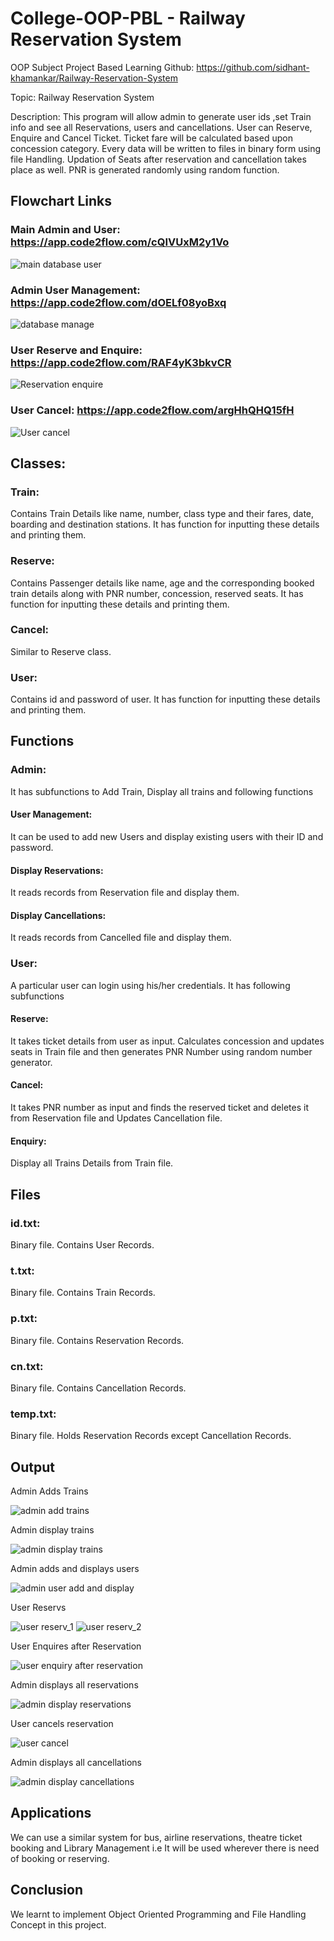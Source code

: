 # College-OOP-PBL - Railway Reservation System

OOP Subject Project Based Learning 
Github: https://github.com/sidhant-khamankar/Railway-Reservation-System

Topic: Railway Reservation System

Description: This program will allow admin to generate user ids ,set Train info and see all Reservations, users and cancellations. User can Reserve, Enquire and Cancel Ticket. Ticket fare will be calculated based upon concession category. Every data will be written to files in binary form using file Handling. Updation of Seats after reservation and cancellation takes place as well. PNR is generated randomly using random function.

## Flowchart Links

### Main Admin and User: https://app.code2flow.com/cQIVUxM2y1Vo
![main database user](https://user-images.githubusercontent.com/63101268/98447719-1b59cb00-214d-11eb-859a-354affed0585.png)

### Admin User Management: https://app.code2flow.com/dOELf08yoBxq
![database  manage](https://user-images.githubusercontent.com/63101268/98447717-19900780-214d-11eb-9eae-df4fe76b7b18.png)

### User Reserve and Enquire: https://app.code2flow.com/RAF4yK3bkvCR
![Reservation enquire](https://user-images.githubusercontent.com/63101268/98447720-1c8af800-214d-11eb-8f1c-9de2217ecc5e.png)

### User Cancel: https://app.code2flow.com/argHhQHQ15fH
![User cancel](https://user-images.githubusercontent.com/63101268/98447721-1d238e80-214d-11eb-8c2f-3b0515efb720.png)

## Classes:

### Train: 

Contains Train Details like name, number, class type and their fares, date, boarding and destination stations. It has function for inputting these details and printing them.

### Reserve: 

Contains Passenger details like name, age and the corresponding booked train details along with PNR number, concession, reserved seats. It has function for inputting these details and printing them.

### Cancel: 

Similar to Reserve class.

### User:
Contains id and password of user. It has function for inputting these details and printing them.

## Functions

### Admin:

It has subfunctions to Add Train, Display all trains and following functions

#### User Management: 

It can be used to add new Users and display existing users with their ID and password.

#### Display Reservations:

It reads records from Reservation file and display them.

#### Display Cancellations:

It reads records from Cancelled file and display them.

### User: 

A particular user can login using his/her credentials. It has following subfunctions

#### Reserve:

It takes ticket details from user as input. Calculates concession and updates seats in Train file and then generates PNR Number using random number generator.

#### Cancel:

It takes PNR number as input and finds the reserved ticket and deletes it from Reservation file and Updates Cancellation file.

#### Enquiry:

Display all Trains Details from Train file.

## Files

### id.txt: 
Binary file. Contains User Records.

### t.txt:
Binary file. Contains Train Records.

### p.txt:
Binary file. Contains Reservation Records.

### cn.txt:
Binary file. Contains Cancellation Records.

### temp.txt:
Binary file. Holds Reservation Records except Cancellation Records.

## Output

Admin Adds Trains

![admin add trains](https://user-images.githubusercontent.com/63101268/99869289-cbb8dc00-2bef-11eb-9715-c09c270a3577.jpg)

Admin display trains

![admin display trains](https://user-images.githubusercontent.com/63101268/99869296-cf4c6300-2bef-11eb-92bf-c4073e1c58ed.jpg)

Admin adds and displays users

![admin user add and display](https://user-images.githubusercontent.com/63101268/99869297-cfe4f980-2bef-11eb-8e30-4a3fc541b072.jpg)

User Reservs

![user reserv_1](https://user-images.githubusercontent.com/63101268/99869301-d1aebd00-2bef-11eb-97c1-9e396ac74d0a.jpg)
![user reserv_2](https://user-images.githubusercontent.com/63101268/99869302-d2475380-2bef-11eb-81ac-091fc6618de4.jpg)

User Enquires after Reservation

![user enquiry after reservation](https://user-images.githubusercontent.com/63101268/99869299-d1162680-2bef-11eb-989c-194a80dec75e.jpg)

Admin displays all reservations

![admin display reservations](https://user-images.githubusercontent.com/63101268/99869295-ceb3cc80-2bef-11eb-950f-fd3448fc85fc.jpg)

User cancels reservation

![user cancel](https://user-images.githubusercontent.com/63101268/99869298-d07d9000-2bef-11eb-8a90-5c15e71f225c.jpg)

Admin displays all cancellations

![admin display cancellations](https://user-images.githubusercontent.com/63101268/99869291-cd829f80-2bef-11eb-90de-ca1d2fb4e60e.jpg)


## Applications
We can use a similar system for bus, airline reservations, theatre ticket booking and Library Management i.e It will be used wherever there is need of booking or reserving. 

## Conclusion
We learnt to implement Object Oriented Programming and File Handling Concept in this project.

